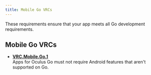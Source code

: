 ```yaml
---
title: Mobile Go VRCs
---
```


These requirements ensure that your app meets all Go development requirements.

## Mobile Go VRCs

* **[VRC.Mobile.Go.1](/distribute/latest/concepts/vrc-mobile-go-1/)**  
Apps for Oculus Go must not require Android features that aren't supported on Go.


